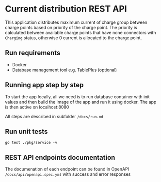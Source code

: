 # Current distribution REST API

This application distributes maximum current of charge group between charge points based on priority of the charge point. The priority is calculated between available charge points that have none connectors with `Charging` status, otherwise 0 current is allocated to the charge point.

## Run requirements
- Docker
- Database management tool e.g. TablePlus (optional)

## Running app step by step
To start the app locally, all we need is to run database container with init values and then build the image of the app and run it using docker. The app is then active on localhost:8080

All steps are described in subfolder `/docs/run.md`

## Run unit tests

```shell
go test ./pkg/service -v
```

## REST API endpoints documentation

The documenation of each endpoint can be found in OpenAPI `/docs/api/openapi.spec.yml`
with success and error responses